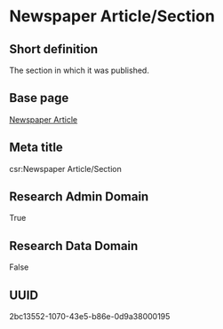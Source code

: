 # Newspaper Article/Section
## Short definition
The section in which it was published.
## Base page
[Newspaper Article](../../Objects/Newspaper%20Article.md)
## Meta title
csr:Newspaper Article/Section
## Research Admin Domain
True
## Research Data Domain
False
## UUID
2bc13552-1070-43e5-b86e-0d9a38000195
